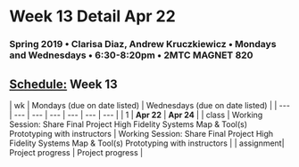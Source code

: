 # Week 13 Detail Apr 22

### Spring 2019 • Clarisa Diaz, Andrew Kruczkiewicz • Mondays and Wednesdays • 6:30-8:20pm • 2MTC MAGNET 820

## [Schedule:](./) Week 13

| wk | Mondays \(due on date listed\) | Wednesdays \(due on date listed\) |
| --- | --- | --- | --- | --- | --- | --- |
| 1 | **Apr 22** | **Apr 24** |
| class | Working Session: Share Final Project High Fidelity Systems Map & Tool(s) Prototyping with instructors  | Working Session: Share Final Project High Fidelity Systems Map & Tool(s) Prototyping with instructors |
| assignment| Project progress  | Project progress  |
